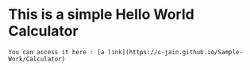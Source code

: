 # This is a simple Hello World Calculator

	You can access it here : [a link](https://c-jain.github.io/Sample-Work/Calculator)
